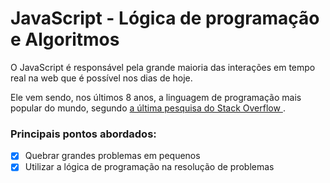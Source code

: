 # JavaScript - Lógica de programação e Algoritmos

O JavaScript é responsável pela grande maioria das interações em tempo real na web que é possível nos dias de hoje.

Ele vem sendo, nos últimos 8 anos, a linguagem de programação mais popular do mundo, segundo [a última pesquisa do Stack Overflow ](https://insights.stackoverflow.com/survey/2020#most-popular-technologies).



### Principais pontos abordados:

- [x] Quebrar grandes problemas em pequenos
- [x] Utilizar a lógica de programação na resolução de problemas